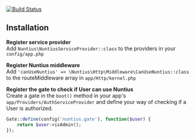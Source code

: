 [![Build Status](https://travis-ci.org/rogierkn/nuntius.svg?branch=develop)](https://travis-ci.org/rogierkn/nuntius)
## Installation

**Register service provider**  
Add ``Nuntius\NuntiusServiceProvider::class`` to the providers in your ``config/app.php``

**Register Nuntius middleware**  
Add ``'canUseNuntius' => \Nuntius\Http\Middleware\CanUseNuntius::class`` to the routeMiddleware array in ``app/Http/kernel.php``  

**Register the gate to check if User can use Nuntius**  
Create a gate in the ``boot()`` method in your app's ``app/Providers/AuthServiceProvider`` and define your way of checking if a User is authorized.
```php
Gate::define(config('nuntius.gate'), function($user) {
    return $user->isAdmin();
});
```